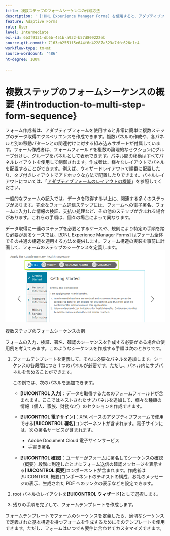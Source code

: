 ```yaml
---
title: 複数ステップのフォームシーケンスの作成方法
description: ' [!DNL Experience Manager Forms] を使用すると、アダプティブフォームのナビゲーションや記入を行う一連のフォームパネルを定義できます。複数ステップのフォームシーケンスを作成する例として、使用例のアプローチを使用し、詳しく調べます。 '
feature: Adaptive Forms
role: User
level: Intermediate
exl-id: 6b3f9131-db6b-451b-a932-b57d809222eb
source-git-commit: 7163eb2551f5e644f6d42287a523a7dfc626c1c4
workflow-type: tm+mt
source-wordcount: '486'
ht-degree: 100%

---
```


# 複数ステップのフォームシーケンスの概要 {#introduction-to-multi-step-form-sequence}

フォーム作成者は、アダプティブフォームを使用すると非常に簡単に複数ステップのデータ取得エクスペリエンスを作成できます。複数パネルの作成や、各パネルと別の移動パターンとの関連付けに対する組み込みサポートが付属しています。フォーム作成者は、フォームフィールドを複数の論理的なセクションにグループ分けし、グループをパネルとして表示できます。パネル間の移動はすべてパネルレイアウトを使用して制御されます。作成者は、様々なレイアウトでパネルを配置することができます。例えば、ウィザードレイアウトで順番に配置したり、タブ付きレイアウトでアドホックな方法で配置したりできます。パネルレイアウトについては、「[アダプティブフォームのレイアウトの機能](layout-capabilities-adaptive-forms.md)」を参照してください。

一般的なフォームの記入では、データを取得する以上に、関連する多くのステップがあります。完全なフォーム送信ステップには、フォームへの電子署名、フォームに入力した情報の検証、支払い処理など、その他のステップが含まれる場合があります。これらの手順は、個々の場合によって異なります。

データ取得に一連のステップを必要とするケースや、規則により特定の手順を踏む必要があるケースでは、[!DNL Experience Manager Forms] はフォーム全体でその共通の構造を適用する方法を提供します。フォーム構造の実装を事前に計画して、フォームのステップのシーケンスを定義します。![複数ステップのフォームシーケンスの例](assets/formpipeline.png)

複数ステップのフォームシーケンスの例

フォームの入力、検証、署名、確認のシーケンスを作成する必要がある場合の使用例を考えてみます。このようなシーケンスを作成する手順は次のとおりです。

1. フォームテンプレートを定義して、それに必要なパネルを追加します。シーケンスの各段階につき 1 つのパネルが必要です。ただし、パネル内にサブパネルを含めることができます。

   この例では、次のパネルを追加できます。

   * **[!UICONTROL 入力]**：データを取得するためのフォームフィールドが含まれます。ここではネストされたサブパネルを追加して、様々な種類の情報（個人、家族、財務など）のセクションを作成できます。

   <!--* **[!UICONTROL Verify]**: It contains the **[!UICONTROL Verify]** component that can be used in an XFA-based Adaptive Form. It displays the information captured in the Fill panel in read-only mode for verification.-->


   * **[!UICONTROL 電子サイン]**：XFA ベースのアダプティブフォームで使用できる&#x200B;**[!UICONTROL 署名]**&#x200B;コンポーネントが含まれます。電子サインには、次の署名サービスが含まれます。

      * Adobe Document Cloud 電子サインサービス
      * 手書き署名
   * **[!UICONTROL 確認]**：ユーザーがフォームに署名してシーケンスの確認（概要）段階に到達したときにフォーム送信の確認メッセージを表示する&#x200B;**[!UICONTROL 概要]**&#x200B;コンポーネントが含まれます。作成者は[!UICONTROL 概要]コンポーネントのテキストの構成、お礼のメッセージの表示、生成された PDF へのリンクの表示などを設定できます。



1. root パネルのレイアウトを&#x200B;**[!UICONTROL ウィザード]**&#x200B;として選択します。
1. 残りの手順を完了して、フォームテンプレートを作成します。<!-- For more information, see [Creating a custom Adaptive Form template](custom-adaptive-forms-templates.md). -->

フォームテンプレートでフォームのシーケンスを定義したら、適切なシーケンスで定義された基本構造を持つフォームを作成するためにそのテンプレートを使用できます。ただし、フォームはいつでも要件に合わせてカスタマイズできます。
